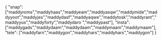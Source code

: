 {
  "snap":  ["maddyroms","maddyhaas","maddyeam","maddyasqw","maddymide","maddyyoot","maddyjes","maddydasf","maddyaqwe","maddytosk","maddyrant","maddyyus","maddyforty","maddydaro ","maddypast"],
  "insta": ["maddygads","maddydaam","maddydaam","maddymaam","maddymaam"],
  "tele":  ["maddyfarn","maddygon","maddyhars","maddyhars","maddygon"]
}
